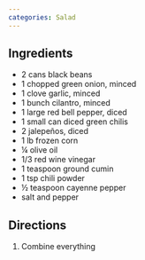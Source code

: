 ```yaml
---
categories: Salad
---
```


## Ingredients

 - 2 cans black beans
 - 1 chopped green onion, minced
 - 1 clove garlic, minced
 - 1 bunch cilantro, minced
 - 1 large red bell pepper, diced
 - 1 small can diced green chilis
 - 2 jalepeños, diced
 - 1 lb frozen corn
 - &frac14; olive oil
 - 1/3 red wine vinegar
 - 1 teaspoon ground cumin
 - 1 tsp chili powder
 - &frac12; teaspoon cayenne pepper
 - salt and pepper


## Directions

1. Combine everything
